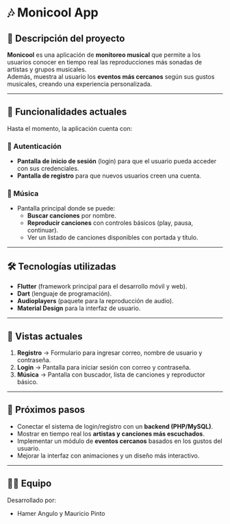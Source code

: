 # 🎶 Monicool App

## 📌 Descripción del proyecto
**Monicool** es una aplicación de **monitoreo musical** que permite a los usuarios conocer en tiempo real las reproducciones más sonadas de artistas y grupos musicales.  
Además, muestra al usuario los **eventos más cercanos** según sus gustos musicales, creando una experiencia personalizada.

---

## 🚀 Funcionalidades actuales
Hasta el momento, la aplicación cuenta con:

### 🔑 Autenticación
- **Pantalla de inicio de sesión** (login) para que el usuario pueda acceder con sus credenciales.  
- **Pantalla de registro** para que nuevos usuarios creen una cuenta.

### 🎵 Música
- Pantalla principal donde se puede:
  - **Buscar canciones** por nombre.
  - **Reproducir canciones** con controles básicos (play, pausa, continuar).
  - Ver un listado de canciones disponibles con portada y título.

---

## 🛠️ Tecnologías utilizadas
- **Flutter** (framework principal para el desarrollo móvil y web).
- **Dart** (lenguaje de programación).
- **Audioplayers** (paquete para la reproducción de audio).
- **Material Design** para la interfaz de usuario.

---

## 📱 Vistas actuales
1. **Registro** → Formulario para ingresar correo, nombre de usuario y contraseña.  
2. **Login** → Pantalla para iniciar sesión con correo y contraseña.  
3. **Música** → Pantalla con buscador, lista de canciones y reproductor básico.  

---

## 📅 Próximos pasos
- Conectar el sistema de login/registro con un **backend (PHP/MySQL)**.  
- Mostrar en tiempo real los **artistas y canciones más escuchados**.  
- Implementar un módulo de **eventos cercanos** basados en los gustos del usuario.  
- Mejorar la interfaz con animaciones y un diseño más interactivo.  

---

## 👨‍💻 Equipo
Desarrollado por:  
- Hamer Angulo y Mauricio Pinto
